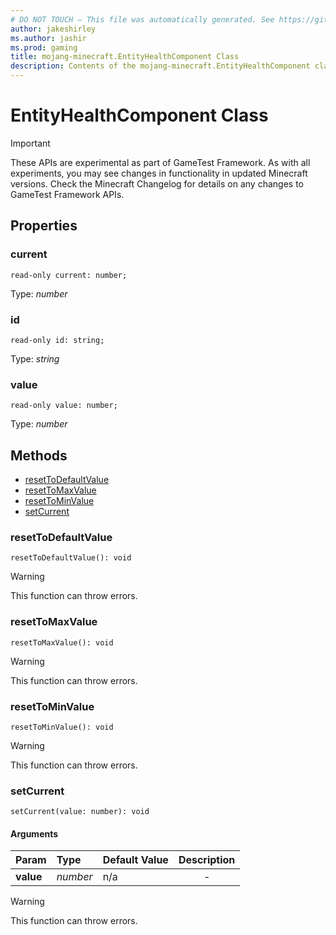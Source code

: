 ```yaml
---
# DO NOT TOUCH — This file was automatically generated. See https://github.com/Mojang/MinecraftScriptingApiDocsGenerator to modify descriptions, examples, etc.
author: jakeshirley
ms.author: jashir
ms.prod: gaming
title: mojang-minecraft.EntityHealthComponent Class
description: Contents of the mojang-minecraft.EntityHealthComponent class.
---
```

# EntityHealthComponent Class
>[!IMPORTANT]
>These APIs are experimental as part of GameTest Framework. As with all experiments, you may see changes in functionality in updated Minecraft versions. Check the Minecraft Changelog for details on any changes to GameTest Framework APIs.


## Properties
### **current**
`read-only current: number;`

Type: *number*


### **id**
`read-only id: string;`

Type: *string*


### **value**
`read-only value: number;`

Type: *number*



## Methods
- [resetToDefaultValue](#resettodefaultvalue)
- [resetToMaxValue](#resettomaxvalue)
- [resetToMinValue](#resettominvalue)
- [setCurrent](#setcurrent)
  
### **resetToDefaultValue**
`
resetToDefaultValue(): void
`



> [!WARNING]
> This function can throw errors.

### **resetToMaxValue**
`
resetToMaxValue(): void
`



> [!WARNING]
> This function can throw errors.

### **resetToMinValue**
`
resetToMinValue(): void
`



> [!WARNING]
> This function can throw errors.

### **setCurrent**
`
setCurrent(value: number): void
`

#### Arguments
| Param | Type | Default Value | Description |
| :--- | :--- | :--- | :---: |
| **value** | *number* | n/a | - |


> [!WARNING]
> This function can throw errors.


